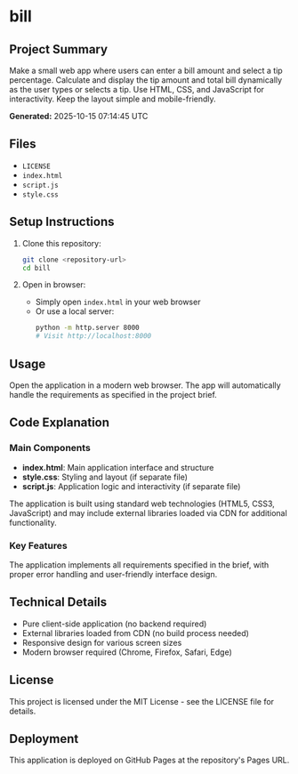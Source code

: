 # bill

## Project Summary

Make a small web app where users can enter a bill amount and select a tip percentage. Calculate and display the tip amount and total bill dynamically as the user types or selects a tip. Use HTML, CSS, and JavaScript for interactivity. Keep the layout simple and mobile-friendly.

**Generated:** 2025-10-15 07:14:45 UTC

## Files

- `LICENSE`
- `index.html`
- `script.js`
- `style.css`

## Setup Instructions

1. Clone this repository:
   ```bash
   git clone <repository-url>
   cd bill
   ```

2. Open in browser:
   - Simply open `index.html` in your web browser
   - Or use a local server:
     ```bash
     python -m http.server 8000
     # Visit http://localhost:8000
     ```

## Usage

Open the application in a modern web browser. The app will automatically handle the requirements as specified in the project brief.

## Code Explanation

### Main Components

- **index.html**: Main application interface and structure
- **style.css**: Styling and layout (if separate file)
- **script.js**: Application logic and interactivity (if separate file)

The application is built using standard web technologies (HTML5, CSS3, JavaScript) and may include external libraries loaded via CDN for additional functionality.

### Key Features

The application implements all requirements specified in the brief, with proper error handling and user-friendly interface design.

## Technical Details

- Pure client-side application (no backend required)
- External libraries loaded from CDN (no build process needed)
- Responsive design for various screen sizes
- Modern browser required (Chrome, Firefox, Safari, Edge)

## License

This project is licensed under the MIT License - see the LICENSE file for details.

## Deployment

This application is deployed on GitHub Pages at the repository's Pages URL.
